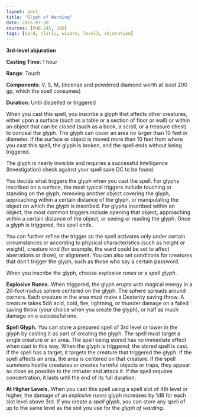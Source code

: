 ```yaml
---
layout: post
title: "Glyph of Warding"
date: 2015-07-30
sources: [PHB.245, SRD]
tags: [bard, cleric, wizard, level3, abjuration]
---
```


**3rd-level abjuration**

**Casting Time**: 1 hour

**Range**: Touch

**Components**: V, S, M, (incense and powdered diamond worth at least 200 gp, which the spell consumes)

**Duration**: Until dispelled or triggered

When you cast this spell, you inscribe a glyph that affects other creatures, either upon a surface (such as a table or a section of floor or wall) or within an object that can be closed (such as a book, a scroll, or a treasure chest) to conceal the glyph. The glyph can cover an area no larger than 10 feet in diameter. If the surface or object is moved more than 10 feet from where you cast this spell, the glyph is broken, and the spell ends without being triggered.

The glyph is nearly invisible and requires a successful Intelligence (Investigation) check against your spell save DC to be found. 

You decide what triggers the glyph when you cast the spell. For glyphs inscribed on a surface, the most typical triggers include touching or standing on the glyph, removing another object covering the glyph, approaching within a certain distance of the glyph, or manipulating the object on which the glyph is inscribed. For glyphs inscribed within an object, the most common triggers include opening that object, approaching within a certain distance of the object, or seeing or reading the glyph. Once a glyph is triggered, this spell ends. 

You can further refine the trigger so the spell activates only under certain circumstances or according to physical characteristics (such as height or weight), creature kind (for example, the ward could be set to affect aberrations or drow), or alignment. You can also set conditions for creatures that don’t trigger the glyph, such as those who say a certain password. 

When you inscribe the glyph, choose *explosive runes* or a *spell glyph*.
 
**Explosive Runes.** When triggered, the glyph erupts with magical energy in a 20-foot-radius sphere centered on the glyph. The sphere spreads around corners. Each creature in the area must make a Dexterity saving throw. A creature takes 5d8 acid, cold, fire, lightning, or thunder damage on a failed saving throw (your choice when you create the glyph), or half as much damage on a successful one. 

**Spell Glyph.** You can store a prepared spell of 3rd level or lower in the glyph by casting it as part of creating the glyph. The spell must target a single creature or an area. The spell being stored has no immediate effect when cast in this way. When the glyph is triggered, the stored spell is cast. If the spell has a target, it targets the creature that triggered the glyph. If the spell affects an area, the area is centered on that creature. If the spell summons hostile creatures or creates harmful objects or traps, they appear as close as possible to the intruder and attack it. If the spell requires concentration, it lasts until the end of its full duration.

**At Higher Levels.** When you cast this spell using a spell slot of 4th level or higher, the damage of an *explosive runes* glyph increases by 1d8 for each slot level above 3rd. If you create a *spell glyph*, you can store any spell of up to the same level as the slot you use for the *glyph of warding*.

